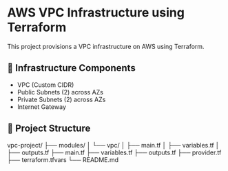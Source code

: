 # AWS VPC Infrastructure using Terraform

This project provisions a VPC infrastructure on AWS using Terraform.

## 🔧 Infrastructure Components

- VPC (Custom CIDR)
- Public Subnets (2) across AZs
- Private Subnets (2) across AZs
- Internet Gateway

## 📁 Project Structure

vpc-project/
├── modules/
│   └── vpc/
│       ├── main.tf
│       ├── variables.tf
│       ├── outputs.tf
├── main.tf
├── variables.tf
├── outputs.tf
├── provider.tf
├── terraform.tfvars
└── README.md

